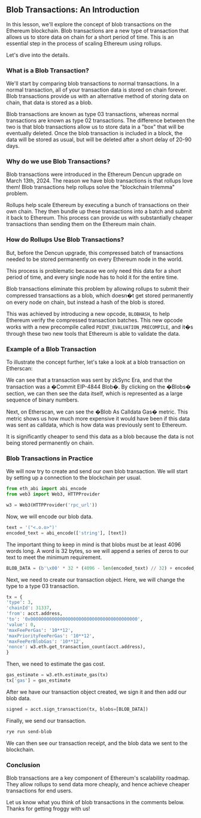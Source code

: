 ## Blob Transactions: An Introduction

In this lesson, we'll explore the concept of blob transactions on the Ethereum blockchain. Blob transactions are a new type of transaction that allows us to store data on chain for a short period of time. This is an essential step in the process of scaling Ethereum using rollups.

Let's dive into the details.

### What is a Blob Transaction?

We'll start by comparing blob transactions to normal transactions. In a normal transaction, all of your transaction data is stored on chain forever. Blob transactions provide us with an alternative method of storing data on chain, that data is stored as a blob.

Blob transactions are known as type 03 transactions, whereas normal transactions are known as type 02 transactions. The difference between the two is that blob transactions allow us to store data in a "box" that will be eventually deleted. Once the blob transaction is included in a block, the data will be stored as usual, but will be deleted after a short delay of 20-90 days.

### Why do we use Blob Transactions?

Blob transactions were introduced in the Ethereum Dencun upgrade on March 13th, 2024. The reason we have blob transactions is that rollups love them! Blob transactions help rollups solve the "blockchain trilemma" problem.

Rollups help scale Ethereum by executing a bunch of transactions on their own chain. They then bundle up these transactions into a batch and submit it back to Ethereum. This process can provide us with substantially cheaper transactions than sending them on the Ethereum main chain.

### How do Rollups Use Blob Transactions?

But, before the Dencun upgrade, this compressed batch of transactions needed to be stored permanently on every Ethereum node in the world. 

This process is problematic because we only need this data for a short period of time, and every single node has to hold it for the entire time. 

Blob transactions eliminate this problem by allowing rollups to submit their compressed transactions as a blob, which doesn�t get stored permanently on every node on chain, but instead a hash of the blob is stored.

This was achieved by introducing a new opcode, `BLOBHASH`, to help Ethereum verify the compressed transaction batches. This new opcode works with a new precompile called `POINT_EVALUATION_PRECOMPILE`, and it�s through these two new tools that Ethereum is able to validate the data. 

### Example of a Blob Transaction

To illustrate the concept further, let's take a look at a blob transaction on Etherscan:

We can see that a transaction was sent by zkSync Era, and that the transaction was a �Commit EIP-4844 Blob�. By clicking on the �Blobs� section, we can then see the data itself, which is represented as a large sequence of binary numbers. 

Next, on Etherscan, we can see the �Blob As Calldata Gas� metric. This metric shows us how much more expensive it would have been if this data was sent as calldata, which is how data was previously sent to Ethereum.  

It is significantly cheaper to send this data as a blob because the data is not being stored permanently on chain.

### Blob Transactions in Practice

We will now try to create and send our own blob transaction. We will start by setting up a connection to the blockchain per usual.

```python
from eth_abi import abi_encode
from web3 import Web3, HTTPProvider

w3 = Web3(HTTPProvider('rpc_url'))
```

Now, we will encode our blob data.

```python
text = '("<.o.o>")'
encoded_text = abi_encode(['string'], [text])
```

The important thing to keep in mind is that blobs must be at least 4096 words long.  A word is 32 bytes, so we will append a series of zeros to our text to meet the minimum requirement.

```python
BLOB_DATA = (b'\x00' * 32 * (4096 - len(encoded_text) // 32) + encoded_text)
```

Next, we need to create our transaction object. Here, we will change the type to a type 03 transaction.

```python
tx = {
'type': 3,
'chainId': 31337,
'from': acct.address,
'to': '0x0000000000000000000000000000000000000000',
'value': 0,
'maxFeePerGas': '10**12',
'maxPriorityFeePerGas': '10**12',
'maxFeePerBlobGas': '10**12',
'nonce': w3.eth.get_transaction_count(acct.address),
}
```

Then, we need to estimate the gas cost.

```python
gas_estimate = w3.eth.estimate_gas(tx)
tx['gas'] = gas_estimate
```

After we have our transaction object created, we sign it and then add our blob data.

```python
signed = acct.sign_transaction(tx, blobs=[BLOB_DATA])
```

Finally, we send our transaction.

```bash
rye run send-blob
```

We can then see our transaction receipt, and the blob data we sent to the blockchain.

### Conclusion

Blob transactions are a key component of Ethereum's scalability roadmap.  They allow rollups to send data more cheaply, and hence achieve cheaper transactions for end users. 

Let us know what you think of blob transactions in the comments below. Thanks for getting froggy with us! 
